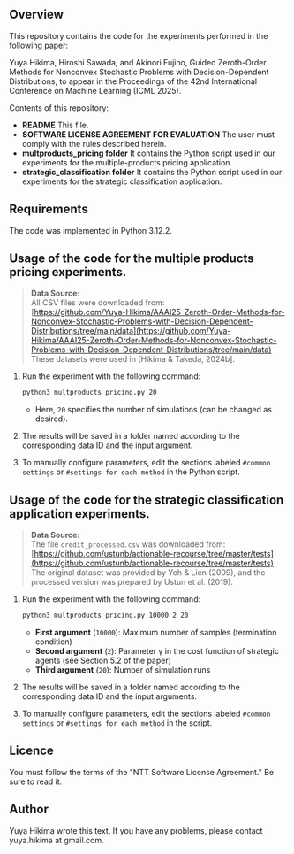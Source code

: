 
## Overview
This repository contains the code for the experiments performed in the following paper:

Yuya Hikima, Hiroshi Sawada, and Akinori Fujino,
Guided Zeroth-Order Methods for Nonconvex Stochastic Problems with Decision-Dependent Distributions,
to appear in the Proceedings of the 42nd International Conference on Machine Learning (ICML 2025).

Contents of this repository:
- **README** This file.
- **SOFTWARE LICENSE AGREEMENT FOR EVALUATION** The user must comply with the rules described herein.
- **multproducts_pricing folder** It contains the Python script used in our experiments for the multiple-products pricing application.
- **strategic_classification folder** It contains the Python script used in our experiments for the strategic classification application.

## Requirements
The code was implemented in Python 3.12.2.

## Usage of the code for the multiple products pricing experiments.

> **Data Source:**  
> All CSV files were downloaded from:  
> [https://github.com/Yuya-Hikima/AAAI25-Zeroth-Order-Methods-for-Nonconvex-Stochastic-Problems-with-Decision-Dependent-Distributions/tree/main/data](https://github.com/Yuya-Hikima/AAAI25-Zeroth-Order-Methods-for-Nonconvex-Stochastic-Problems-with-Decision-Dependent-Distributions/tree/main/data)  
> These datasets were used in [Hikima & Takeda, 2024b].

1.  Run the experiment with the following command:

    ```bash
    python3 multproducts_pricing.py 20
    ```

    - Here, `20` specifies the number of simulations (can be changed as desired).

2. The results will be saved in a folder named according to  the corresponding data ID and the input argument.

3. To manually configure parameters, edit the sections labeled `#common settings` or `#settings for each method` in the Python script.

## Usage of the code for the strategic classification application experiments.
> **Data Source:**  
> The file `credit_processed.csv` was downloaded from:  
> [https://github.com/ustunb/actionable-recourse/tree/master/tests](https://github.com/ustunb/actionable-recourse/tree/master/tests)  
> The original dataset was provided by Yeh & Lien (2009), and the processed version was prepared by Ustun et al. (2019).

1. Run the experiment with the following command:

    ```bash
    python3 multproducts_pricing.py 10000 2 20
    ```

    - **First argument** (`10000`): Maximum number of samples (termination condition)  
    - **Second argument** (`2`): Parameter γ in the cost function of strategic agents (see Section 5.2 of the paper)  
    - **Third argument** (`20`): Number of simulation runs

2. The results will be saved in a folder named according to the corresponding data ID and the input arguments.

3. To manually configure parameters, edit the sections labeled `#common settings` or `#settings for each method` in the script.

## Licence
You must follow the terms of the "NTT Software License Agreement."
Be sure to read it.

## Author
Yuya Hikima wrote this text.
If you have any problems, please contact yuya.hikima at gmail.com.
